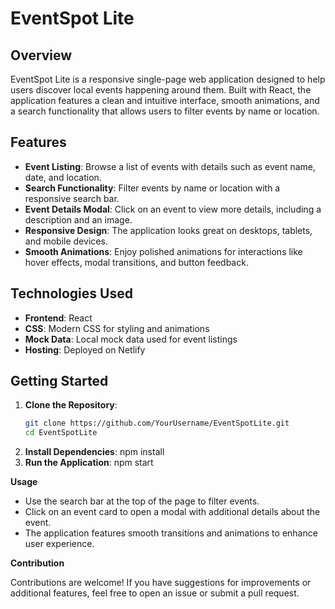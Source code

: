 # EventSpot Lite

## Overview

EventSpot Lite is a responsive single-page web application designed to help users discover local events happening around them. Built with React, the application features a clean and intuitive interface, smooth animations, and a search functionality that allows users to filter events by name or location.

## Features

- **Event Listing**: Browse a list of events with details such as event name, date, and location.
- **Search Functionality**: Filter events by name or location with a responsive search bar.
- **Event Details Modal**: Click on an event to view more details, including a description and an image.
- **Responsive Design**: The application looks great on desktops, tablets, and mobile devices.
- **Smooth Animations**: Enjoy polished animations for interactions like hover effects, modal transitions, and button   feedback.

## Technologies Used

- **Frontend**: React
- **CSS**: Modern CSS for styling and animations
- **Mock Data**: Local mock data used for event listings
- **Hosting**: Deployed on Netlify

## Getting Started

1. **Clone the Repository**:
   ```bash
   git clone https://github.com/YourUsername/EventSpotLite.git
   cd EventSpotLite
2. **Install Dependencies**:
   npm install
3. **Run the Application**:
   npm start


**Usage**

* Use the search bar at the top of the page to filter events.
* Click on an event card to open a modal with additional details about the event.
* The application features smooth transitions and animations to enhance user experience.

**Contribution**

Contributions are welcome! If you have suggestions for improvements or additional features, feel free to open an issue   or submit a pull request.
